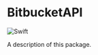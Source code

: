 # BitbucketAPI
![Swift](https://github.com/ApplebaumIan/BitbucketAPI/workflows/Swift/badge.svg)

A description of this package.
